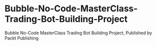 # Bubble-No-Code-MasterClass-Trading-Bot-Building-Project
Bubble No-Code MasterClass Trading Bot Building Project, Published by Packt Publishing
